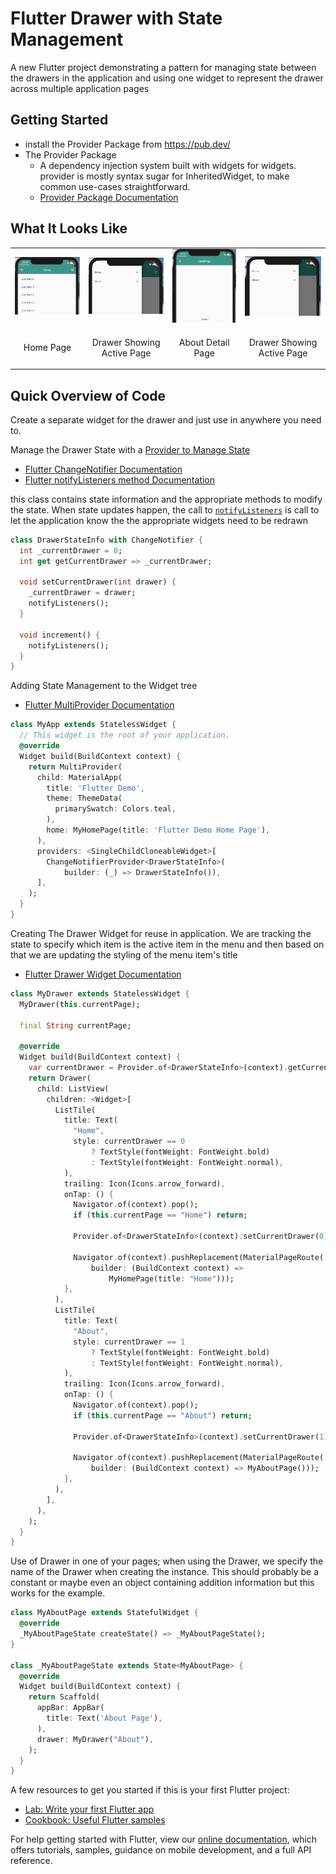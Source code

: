 # Flutter Drawer with State Management

A new Flutter project demonstrating a pattern for managing state between the drawers in the application and using one widget to represent the drawer across multiple application pages

## Getting Started

- install the Provider Package from https://pub.dev/
- The Provider Package
  - A dependency injection system built with widgets for widgets. provider is mostly syntax sugar for InheritedWidget, to make common use-cases straightforward.
  - [Provider Package Documentation][1]
  
## What It Looks Like
<table border="0">
  <tr>
    <td><img src="screenshots/home-page-list.png"></td>
    <td><img src="screenshots/active-drawer-home.png"></td>
    <td><img src="screenshots/about-page.png"></td>
    <td><img src="screenshots/about-active.png"></td>
  </tr>  
  <tr center>
    <td  align="center"><p>Home Page</p></td>
    <td  align="center"><p>Drawer Showing Active Page</p></td>
    <td  align="center"><p>About Detail Page</p></td>
    <td  align="center"><p>Drawer Showing Active Page</p></td>
  </tr>   
</table>

## Quick Overview of Code

Create a separate widget for the drawer and just use in anywhere you need to.

Manage the Drawer State with a [Provider to Manage State][1]
- [Flutter ChangeNotifier Documentation](https://api.flutter.dev/flutter/foundation/ChangeNotifier-class.html)
- [Flutter notifyListeners method Documentation](https://api.flutter.dev/flutter/foundation/ChangeNotifier/notifyListeners.html)

this class contains state information and the appropriate methods to modify the state. When state updates happen, the call to [`notifyListeners`](https://api.flutter.dev/flutter/foundation/ChangeNotifier/notifyListeners.html) is call to let the application know the the appropriate widgets need to be redrawn
```dart
class DrawerStateInfo with ChangeNotifier {
  int _currentDrawer = 0;
  int get getCurrentDrawer => _currentDrawer;

  void setCurrentDrawer(int drawer) {
    _currentDrawer = drawer;
    notifyListeners();
  }

  void increment() {
    notifyListeners();
  }
}
```
Adding State Management to the Widget tree
- [Flutter MultiProvider Documentation](https://pub.dev/documentation/provider/latest/provider/MultiProvider-class.html)
```dart
class MyApp extends StatelessWidget {
  // This widget is the root of your application.
  @override
  Widget build(BuildContext context) {
    return MultiProvider(
      child: MaterialApp(
        title: 'Flutter Demo',
        theme: ThemeData(
          primarySwatch: Colors.teal,
        ),
        home: MyHomePage(title: 'Flutter Demo Home Page'),
      ),
      providers: <SingleChildCloneableWidget>[
        ChangeNotifierProvider<DrawerStateInfo>(
            builder: (_) => DrawerStateInfo()),
      ],
    );
  }
}
```


Creating The Drawer Widget for reuse in application. We are tracking the state to specify which item is the active item in the menu and then based on that we are updating the styling of the menu item's title

- [Flutter Drawer Widget Documentation](https://api.flutter.dev/flutter/material/Drawer-class.html)
```dart
class MyDrawer extends StatelessWidget {
  MyDrawer(this.currentPage);

  final String currentPage;

  @override
  Widget build(BuildContext context) {
    var currentDrawer = Provider.of<DrawerStateInfo>(context).getCurrentDrawer;
    return Drawer(
      child: ListView(
        children: <Widget>[
          ListTile(
            title: Text(
              "Home",
              style: currentDrawer == 0
                  ? TextStyle(fontWeight: FontWeight.bold)
                  : TextStyle(fontWeight: FontWeight.normal),
            ),
            trailing: Icon(Icons.arrow_forward),
            onTap: () {
              Navigator.of(context).pop();
              if (this.currentPage == "Home") return;

              Provider.of<DrawerStateInfo>(context).setCurrentDrawer(0);

              Navigator.of(context).pushReplacement(MaterialPageRoute(
                  builder: (BuildContext context) =>
                      MyHomePage(title: "Home")));
            },
          ),
          ListTile(
            title: Text(
              "About",
              style: currentDrawer == 1
                  ? TextStyle(fontWeight: FontWeight.bold)
                  : TextStyle(fontWeight: FontWeight.normal),
            ),
            trailing: Icon(Icons.arrow_forward),
            onTap: () {
              Navigator.of(context).pop();
              if (this.currentPage == "About") return;

              Provider.of<DrawerStateInfo>(context).setCurrentDrawer(1);

              Navigator.of(context).pushReplacement(MaterialPageRoute(
                  builder: (BuildContext context) => MyAboutPage()));
            },
          ),
        ],
      ),
    );
  }
}

```

Use of Drawer in one of your pages; when using the Drawer, we specify the name of the Drawer when creating the instance. This should probably be a constant or maybe even an object containing addition information but this works for the example.
```dart
class MyAboutPage extends StatefulWidget {
  @override
  _MyAboutPageState createState() => _MyAboutPageState();
}

class _MyAboutPageState extends State<MyAboutPage> {
  @override
  Widget build(BuildContext context) {
    return Scaffold(
      appBar: AppBar(
        title: Text('About Page'),
      ),
      drawer: MyDrawer("About"),
    );
  }
}
```


  [1]: https://pub.dev/packages/provider







A few resources to get you started if this is your first Flutter project:

- [Lab: Write your first Flutter app](https://flutter.io/docs/get-started/codelab)
- [Cookbook: Useful Flutter samples](https://flutter.io/docs/cookbook)

For help getting started with Flutter, view our 
[online documentation](https://flutter.io/docs), which offers tutorials, 
samples, guidance on mobile development, and a full API reference.
